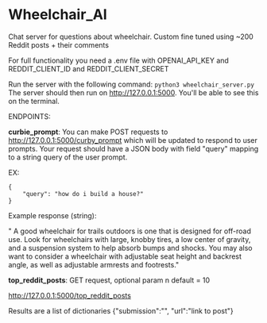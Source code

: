 # Wheelchair_AI
Chat server for questions about wheelchair. Custom fine tuned using ~200 Reddit posts + their comments 


For full functionality you need a .env file with OPENAI_API_KEY and REDDIT_CLIENT_ID and REDDIT_CLIENT_SECRET


Run the server with the following command:
`python3 wheelchair_server.py`
The server should then run on http://127.0.0.1:5000. You'll be able to see this on the terminal.


ENDPOINTS:


**curbie_prompt**:
You can make POST requests to http://127.0.0.1:5000/curby_prompt which will be updated to respond to user prompts.
Your request should have a JSON body with field "query" mapping to a string query of the user prompt.

EX:

```
{
    "query": "how do i build a house?"
}
```

Example response (string):

" A good wheelchair for trails outdoors is one that is designed for off-road use. Look for wheelchairs with large, knobby tires, a low center of gravity, and a suspension system to help absorb bumps and shocks. You may also want to consider a wheelchair with adjustable seat height and backrest angle, as well as adjustable armrests and footrests."

**top_reddit_posts**: GET request, optional param n default = 10

http://127.0.0.1:5000/top_reddit_posts

Results are a list of dictionaries {"submission":"<reddit post title>", "url":"link to post"}

